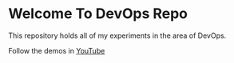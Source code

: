 # Welcome To DevOps Repo
This repository holds all of my experiments in the area of DevOps.

Follow the demos in [YouTube](https://www.youtube.com/watch?v=8D46Pgbz0gg&list=PLxzKY3wu0_FJdJd3IKdiM4Om1hGo2Hsdt)